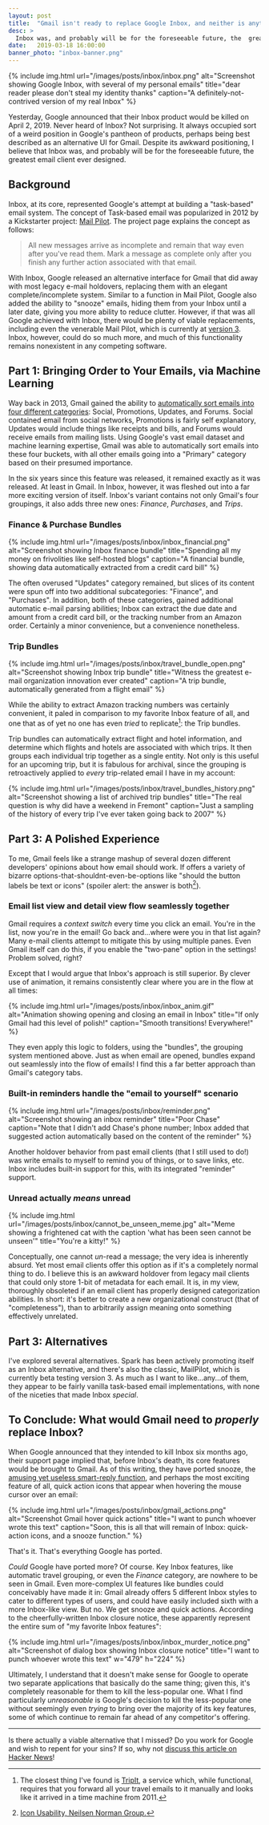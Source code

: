 ```yaml
---
layout: post
title:  "Gmail isn't ready to replace Google Inbox, and neither is anything else"
desc: >
  Inbox was, and probably will be for the foreseeable future, the  greatest email client ever designed. 
date:   2019-03-18 16:00:00
banner_photo: "inbox-banner.png"
---
```


{% include img.html
  url="/images/posts/inbox/inbox.png"
  alt="Screenshot showing Google Inbox, with several of my personal emails"
  title="dear reader please don't steal my identity thanks"
  caption="A definitely-not-contrived version of my real Inbox"
%}

Yesterday, Google announced that their Inbox product would be killed on April 2, 2019. Never heard of Inbox? Not surprising. It always occupied sort of a weird position in Google's pantheon of products, perhaps being best described as an alternative UI for Gmail. Despite its awkward positioning, I believe that Inbox was, and probably will be for the foreseeable future, the greatest email client ever designed. 

## Background

Inbox, at its core, represented Google's attempt at building a "task-based" email system. The concept of Task-based email was popularized in 2012 by a Kickstarter project: [Mail Pilot](https://www.kickstarter.com/projects/1380180715/mail-pilot-email-reimagined). The project page explains the concept as follows:

> All new messages arrive as incomplete and remain that way even after you've read them. Mark a message as complete only after you finish any further action associated with that email.

With Inbox, Google released an alternative interface for Gmail that did away with most legacy e-mail holdovers, replacing them with an elegant complete/incomplete system. Similar to a function in Mail Pilot, Google also added the ability to "snooze" emails, hiding them from your Inbox until a later date, giving you more ability to reduce clutter. However, if that was all Google achieved with Inbox, there would be plenty of viable replacements, including even the venerable Mail Pilot, which is currently at [version 3](https://mailpilothq.com/). Inbox, however, could do so much more, and much of this functionality remains nonexistent in any competing software.

## Part 1: Bringing Order to Your Emails, via Machine Learning

Way back in 2013, Gmail gained the ability to [automatically sort emails into four different categories]((https://lifehacker.com/everything-you-need-to-know-about-gmails-new-super-co-511765933)): Social, Promotions, Updates, and Forums. Social contained email from social networks, Promotions is fairly self explanatory, Updates would include things like receipts and bills, and Forums would receive emails from mailing lists. Using Google's vast email dataset and machine learning expertise, Gmail was able to automatically sort emails into these four buckets, with all other emails going into a "Primary" category based on their presumed importance.

In the six years since this feature was released, it remained exactly as it was released. At least in Gmail. In Inbox, however, it was fleshed out into a far more exciting version of itself. Inbox's variant contains not only Gmail's four groupings, it also adds three new ones: *Finance*, *Purchases*, and *Trips*. 

### Finance & Purchase Bundles

{% include img.html
  url="/images/posts/inbox/inbox_financial.png"
  alt="Screenshot showing Inbox finance bundle"
  title="Spending all my money on frivolities like self-hosted blogs"
  caption="A financial bundle, showing data automatically extracted from a credit card bill"
%}

The often overused "Updates" category remained, but slices of its content were spun off into two additional subcategories: "Finance", and "Purchases". In addition, both of these categories, gained additional automatic e-mail parsing abilities; Inbox can extract the due date and amount from a credit card bill, or the tracking number from an Amazon order. Certainly a minor convenience, but a convenience nonetheless. 

### Trip Bundles

{% include img.html
  url="/images/posts/inbox/travel_bundle_open.png"
  alt="Screenshot showing Inbox trip bundle"
  title="Witness the greatest e-mail organization innovation ever created"
  caption="A trip bundle, automatically generated from a flight email"
%}

While the ability to extract Amazon tracking numbers was certainly convenient, it paled in comparison to my favorite Inbox feature of all, and one that as of yet no one has even *tried* to replicate[^tripitnote]: the Trip bundles.

Trip bundles can automatically extract flight and hotel information, and determine which flights and hotels are associated with which trips. It then groups each individual trip together as a single entity. Not only is this useful for an upcoming trip, but it is fabulous for archival, since the grouping is retroactively applied to _every_ trip-related email I have in my account:

{% include img.html
  url="/images/posts/inbox/travel_bundles_history.png"
  alt="Screenshot showing a list of archived trip bundles"
  title="The real question is why did have a weekend in Fremont"
  caption="Just a sampling of the history of every trip I've ever taken going back to 2007"
%}

## Part 3: A Polished Experience

To me, Gmail feels like a strange mashup of several dozen different developers' opinions about how email should work. If offers a variety of bizarre options-that-shouldnt-even-be-options like "should the button labels be text or icons" (spoiler alert: the answer is both[^nngroup-icons]).

### Email list view and detail view flow seamlessly together

Gmail requires a _context switch_ every time you click an email. You're in the list, now you're in the email! Go back and...where were you in that list again? Many e-mail clients attempt to mitigate this by using multiple panes. Even Gmail itself can do this, if you enable the "two-pane" option in the settings! Problem solved, right?

Except that I would argue that Inbox's approach is still superior. By clever use of animation, it remains consistently clear where you are in the flow at all times:

{% include img.html
  url="/images/posts/inbox/inbox_anim.gif"
  alt="Animation showing opening and closing an email in Inbox"
  title="If only Gmail had this level of polish!"
  caption="Smooth transitions! Everywhere!"
%}

They even apply this logic to folders, using the "bundles", the grouping system mentioned above. Just as when email are opened, bundles expand out seamlessly into the flow of emails! I find this a far better approach than Gmail's category tabs.

### Built-in reminders handle the "email to yourself" scenario 

{% include img.html
  url="/images/posts/inbox/reminder.png"
  alt="Screenshot showing an inbox reminder"
  title="Poor Chase"
  caption="Note that I didn't add Chase's phone number; Inbox added that suggested action automatically based on the content of the reminder"
%}

Another holdover behavior from past email clients (that I still used to do!) was write emails to myself to remind you of things, or to save links, etc. Inbox includes built-in support for this, with its integrated "reminder" support.

### Unread actually *means* unread

{% include img.html
  url="/images/posts/inbox/cannot_be_unseen_meme.jpg"
  alt="Meme showing a frightened cat with the caption 'what has been seen cannot be unseen'"
  title="You're a kitty!"
%}

Conceptually, one cannot _un_-read a message; the very idea is inherently absurd. Yet most email clients offer this option as if it's a completely normal thing to do. I believe this is an awkward holdover from legacy mail clients that could only store 1-bit of metadata for each email. It is, in my view, thoroughly obsoleted if an email client has properly designed categorization abilities. In short: it's better to create a new organizational construct (that of "completeness"), than to arbitrarily assign meaning onto something effectively unrelated.

## Part 3: Alternatives

I've explored several alternatives. Spark has been actively promoting itself as an Inbox alternative, and there's also the classic, MailPilot, which is currently beta testing version 3. As much as I want to like...any...of them, they appear to be fairly vanilla task-based email implementations, with none of the niceties that made Inbox _special_. 
	
## To Conclude: What would Gmail need to _properly_ replace Inbox?

When Google announced that they intended to kill Inbox six months ago, their support page implied that, before Inbox's death, its core features would be brought to Gmail. As of this writing, they have ported snooze, the [amusing yet useless smart-reply function](https://www.fastcompany.com/3054007/what-it-was-like-to-have-a-robot-answer-all-of-my-emails-for-a-week), and perhaps the most exciting feature of all, quick action icons that appear when hovering the mouse cursor over an email: 

{% include img.html
  url="/images/posts/inbox/gmail_actions.png"
  alt="Screenshot Gmail hover quick actions"
  title="I want to punch whoever wrote this text"
  caption="Soon, this is all that will remain of Inbox: quick-action icons, and a snooze function."
%}

That's it. That's everything Google has ported.

_Could_ Google have ported more? Of course. Key Inbox features, like automatic travel grouping, or even the _Finance_ category, are nowhere to be seen in Gmail. Even more-complex UI features like bundles could conceivably have made it in: Gmail already offers 5 different Inbox styles to cater to different types of users, and could have easily included sixth with a more Inbox-like view. But no. We get snooze and quick actions. According to the cheerfully-written Inbox closure notice, these apparently represent the entire sum of "my favorite Inbox features":

{% include img.html
  url="/images/posts/inbox/inbox_murder_notice.png"
  alt="Screenshot of dialog box showing Inbox closure notice"
  title="I want to punch whoever wrote this text"
	w="479" h="224"
%}

Ultimately, I understand that it doesn't make sense for Google to operate two separate applications that basically do the same thing; given this, it's completely reasonable for them to kill the less-popular one. What I find particularly _unreasonable_ is Google's decision to kill the less-popular one without seemingly even _trying_ to bring over the majority of its key features, some of which continue to remain far ahead of any competitor's offering. 

***

Is there actually a viable alternative that I missed? Do you work for Google and wish to repent for your sins? If so, why not [discuss this article on Hacker News](https://news.ycombinator.com)!

[^tripitnote]: The closest thing I've found is [TripIt](https://www.tripit.com), a service which, while functional, requires that you forward all your travel emails to it manually and looks like it arrived in a time machine from 2011.
[^nngroup-icons]: [Icon Usability, Neilsen Norman Group.](https://www.nngroup.com/articles/icon-usability/)